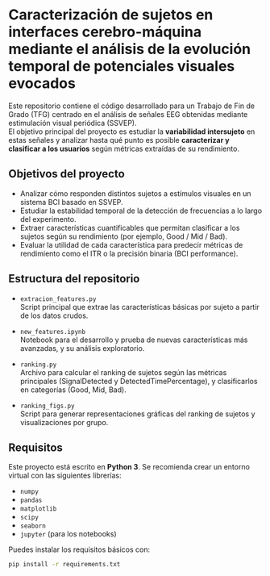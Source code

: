# Caracterización de sujetos en interfaces cerebro-máquina mediante el análisis de la evolución temporal de potenciales visuales evocados

Este repositorio contiene el código desarrollado para un Trabajo de Fin de Grado (TFG) centrado en el análisis de señales EEG obtenidas mediante estimulación visual periódica (SSVEP).  
El objetivo principal del proyecto es estudiar la **variabilidad intersujeto** en estas señales y analizar hasta qué punto es posible **caracterizar y clasificar a los usuarios** según métricas extraídas de su rendimiento.

## Objetivos del proyecto

- Analizar cómo responden distintos sujetos a estímulos visuales en un sistema BCI basado en SSVEP.
- Estudiar la estabilidad temporal de la detección de frecuencias a lo largo del experimento.
- Extraer características cuantificables que permitan clasificar a los sujetos según su rendimiento (por ejemplo, Good / Mid / Bad).
- Evaluar la utilidad de cada característica para predecir métricas de rendimiento como el ITR o la precisión binaria (BCI performance).

## Estructura del repositorio

- `extracion_features.py`  
  Script principal que extrae las características básicas por sujeto a partir de los datos crudos.

- `new_features.ipynb`  
  Notebook para el desarrollo y prueba de nuevas características más avanzadas, y su análisis exploratorio.

- `ranking.py`  
Archivo para calcular el ranking de sujetos según las métricas principales (SignalDetected y DetectedTimePercentage), y clasificarlos en categorías (Good, Mid, Bad).

- `ranking_figs.py`  
  Script para generar representaciones gráficas del ranking de sujetos y visualizaciones por grupo.



## Requisitos

Este proyecto está escrito en **Python 3**. Se recomienda crear un entorno virtual con las siguientes librerías:

- `numpy`
- `pandas`
- `matplotlib`
- `scipy`
- `seaborn`
- `jupyter` (para los notebooks)

Puedes instalar los requisitos básicos con:

```bash
pip install -r requirements.txt
